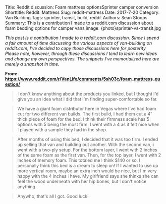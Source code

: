 Title: Reddit discussion: Foam mattress optionsSprinter camper conversion
Shorttitle: Reddit: Mattress
Slug: reddit-mattress
Date: 2017-7-20
Category: Van Building
Tags: sprinter, transit, build, reddit
Authors: Sean Stoops
Summary: This is a contribution I made to a reddit.com discussion about foam bedding options for camper vans
image: {photo}sprinter-vs-transit.jpg

*This post is a contribution I made to a reddit.com discussion. Since I spend a fair amount of time discussing the various aspects of van-building on reddit.com, I've decided to copy those discussions here for posterity. Please note, however, through these discussions I tend to learn new ideas and change my own perspectives. The snippets I've memorialized here are merely a snapshot in time.*

**From: https://www.reddit.com/r/VanLife/comments/5sh03c/foam_mattress_question/**

> I don't know anything about the products you linked, but I thought I'd give you an idea what I did that I'm finding super-comfortable so far.

> We have a giant foam distributor here in Vegas where I've had foam cut for two different van builds. The first build, I had them cut a 4" thick piece of foam for the bed. I think their firmness scale has 5 options with 5 being the most firm. I went with a 4 as it felt nice when I played with a sample they had in the shop.

> After months of using this bed, I decided that it was too firm. I ended up selling that van and building out another. With the second van, i went with a two-ply setup. For the bottom layer, I went with 2 inches of the same foam as the first van. Then, for the top layer, I went with 2 inches of memory foam. This totaled me I think $140 or so. I personally think this bed is a dream to sleep on! If I wanted to use up more vertical room, maybe an extra inch would be nice, but I'm very happy with the 4 inches I have. My girlfriend says she thinks she can feel the wood underneath with her hip bones, but I don't notice anything.

> Anywho, that's all I got. Good luck!